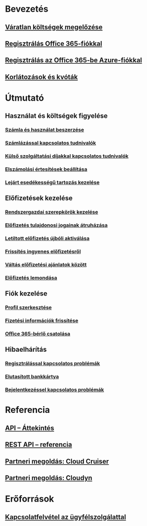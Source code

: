 # Bevezetés
## [Váratlan költségek megelőzése](billing-getting-started.md)
## [Regisztrálás Office 365-fiókkal](billing-use-existing-office-365-account-azure-subscription.md)
## [Regisztrálás az Office 365-be Azure-fiókkal](billing-use-existing-azure-account-for-office-365-subscription.md)
## [Korlátozások és kvóták](../azure-subscription-service-limits.md?toc=/azure/billing/TOC.json)
# Útmutató
## Használat és költségek figyelése
### [Számla és használat beszerzése](billing-download-azure-invoice-daily-usage-date.md)
### [Számlázással kapcsolatos tudnivalók](billing-understand-your-bill.md)
### [Külső szolgáltatási díjakkal kapcsolatos tudnivalók](billing-understand-your-azure-marketplace-charges.md)
### [Elszámolási értesítések beállítása](billing-set-up-alerts.md)
### [Lejárt esedékességű tartozás kezelése](billing-azure-subscription-past-due-balance.md)
## Előfizetések kezelése
### [Rendszergazdai szerepkörök kezelése](billing-add-change-azure-subscription-administrator.md)
### [Előfizetés tulajdonosi jogainak átruházása](billing-subscription-transfer.md)
### [Letiltott előfizetés újbóli aktiválása](billing-subscription-become-disable.md)
### [Frissítés ingyenes előfizetésről](billing-upgrade-azure-subscription.md)
### [Váltás előfizetési ajánlatok között](billing-how-to-switch-azure-offer.md)
### [Előfizetés lemondása](billing-how-to-cancel-azure-subscription.md)
## Fiók kezelése
### [Profil szerkesztése](billing-how-to-change-azure-account-profile.md)
### [Fizetési információk frissítése](billing-how-to-change-credit-card.md)
### [Office 365-bérlő csatolása](billing-add-office-365-tenant-to-azure-subscription.md)
## Hibaelhárítás
### [Regisztrálással kapcsolatos problémák](billing-troubleshoot-azure-sign-up-issues.md)
### [Elutasított bankkártya](billing-credit-card-fails-during-azure-sign-up.md)
### [Bejelentkezéssel kapcsolatos problémák](billing-cannot-login-subscription.md)

# Referencia
## [API – Áttekintés](billing-usage-rate-card-overview.md)
## [REST API – referencia](https://msdn.microsoft.com/en-us/library/azure/1ea5b323-54bb-423d-916f-190de96c6a3c)
## [Partneri megoldás: Cloud Cruiser](billing-usage-rate-card-partner-solution-cloudcruiser.md)
## [Partneri megoldás: Cloudyn](billing-usage-rate-card-partner-solution-cloudyn.md)

# Erőforrások
## [Kapcsolatfelvétel az ügyfélszolgálattal](../azure-supportability/how-to-create-azure-support-request.md)
